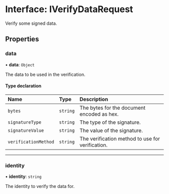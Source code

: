# Interface: IVerifyDataRequest

Verify some signed data.

## Properties

### data

• **data**: `Object`

The data to be used in the verification.

#### Type declaration

| Name | Type | Description |
| :------ | :------ | :------ |
| `bytes` | `string` | The bytes for the document encoded as hex. |
| `signatureType` | `string` | The type of the signature. |
| `signatureValue` | `string` | The value of the signature. |
| `verificationMethod` | `string` | The verification method to use for verification. |

___

### identity

• **identity**: `string`

The identity to verify the data for.
